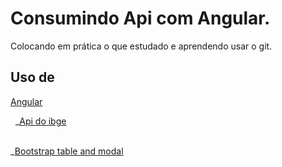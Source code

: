 # Consumindo Api com Angular.
Colocando em prática o que estudado e aprendendo usar o git.

## Uso de

[Angular](https://angular.io/)


&nbsp;
_[Api do ibge](https://servicodados.ibge.gov.br/api/docs/localidades?versao=1)


&nbsp;	
_[Bootstrap table and modal](https://getbootstrap.com/)

